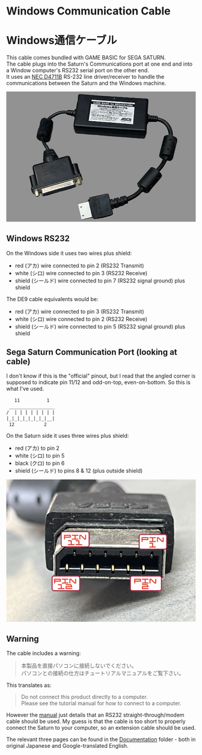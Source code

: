 # Windows Communication Cable
# Windows通信ケーブル
This cable comes bundled with GAME BASIC for SEGA SATURN.<br>
The cable plugs into the Saturn's Communications port at one end and into a Window computer's RS232 serial port on the other end.<br>
It uses an [NEC D4711B](Documentation/NEC_UPD4711BGS_Datasheet.pdf) RS-232 line driver/receiver to handle the communications between the Saturn and the Windows machine.<br>

![Communications Cable](Pictures/Saturn_Windows_Comm_Cable.jpg)

## Windows RS232
On the Windows side it uses two wires plus shield:<br>
- red (アカ) wire connected to pin 2 (RS232 Transmit)
- white (シロ) wire connected to pin 3 (RS232 Receive)
- shield (シールド) wire connected to pin 7 (RS232 signal ground) plus shield

The DE9 cable equivalents would be:<br>
- red (アカ) wire connected to pin 3 (RS232 Transmit)
- white (シロ) wire connected to pin 2 (RS232 Receive)
- shield (シールド) wire connected to pin 5 (RS232 signal ground) plus shield

## Sega Saturn Communication Port (looking at cable)
I don't know if this is the "official" pinout, but I read that the angled corner is supposed to indicate pin 11/12 and odd-on-top, even-on-bottom.  So this is what I've used.<br>
```
   11          1
 _________________
/  | | | | | | | |
|_|_|_|_|_|_|_|__|
 12           2
```
On the Saturn side it uses three wires plus shield:<br>
- red (アカ) to pin 2
- white (シロ) to pin 5
- black (クロ) to pin 6
- shield (シールド) to pins 8 & 12 (plus outside shield)

![Saturn Communications Plug](Pictures/Saturn_Communication_Plug.jpg)

## Warning
The cable includes a warning:<br>
> 本製品を直接パソコンに接続しないでください。<br>
> パソコンとの接続の仕方はチュートリアルマニュアルをご覧下さい。

This translates as:<br>
> Do not connect this product directly to a computer.<br>
> Please see the tutorial manual for how to connect to a computer.

However the [manual](Documentation/Cable_Instructions_3_ENG.jpg) just details that an RS232 straight-through/modem cable should be used. My guess is that the cable is too short to properly connect the Saturn to your computer, so an extension cable should be used.<br>

The relevant three pages can be found in the [Documentation](Documentation) folder - both in original Japanese and Google-translated English.
